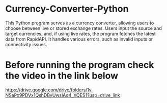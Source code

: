 # Currency-Converter-Python
This Python program serves as a currency converter, allowing users to choose between live or stored exchange rates. Users input the source and target currencies, and, if using live rates, the program fetches the latest data from RapidAPI. It handles various errors, such as invalid inputs or connectivity issues. 
# Before running the program check the video in the link below
https://drive.google.com/drive/folders/1v-NSaPx9PDVx1QshDByUwslAd4_XQES1?usp=drive_link
